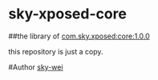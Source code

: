 # sky-xposed-core

##the library of [com.sky.xposed:core:1.0.0](https://github.com/sky-wei/xposed-rimet)

this repository is just a copy.


#Author 
[sky-wei](https://github.com/sky-wei)
